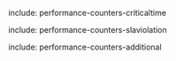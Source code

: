include: performance-counters-criticaltime

include: performance-counters-slaviolation

include: performance-counters-additional